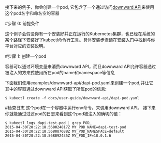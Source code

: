 ---
---

接下来的例子，你会创建一个pod, 它包含了一个通过访问[downward API](/docs/user-guide/downward-api/)来使用这个pod名字和命名空的容器

#步骤 0: 前提条件

这个例子会假设你有一个安装好并正在运行的Kubernetes集群，也已经在系统的某个路径下安装好了kubectl命令行工具。具体安装步骤请在[安装入门](http://kubernetes.io/v1.0/docs/getting-started-guides/)中找到与你平台对应的安装说明。

#步骤 1: 创建一个pod

容器可以通过环境变量来消费downward API，而且downward API允许容器通过被注入的方来式使用所在pod的name和namespace等信息

下面我们使用examples/downward-api/dapi-pod.yaml来创建一个pod,并让它其中的容器通过downward API获取了所属pod的信息:

```
$ kubectl create -f docs/user-guide/downward-api/dapi-pod.yaml
```

#检查日志
这个pod在一个容器中运行env命令，来调用downward API。 接下来你就能通过过滤pod的日志来看到这个pod被注入的确切的值：

```
$ kubectl logs dapi-test-pod | grep POD_
2015-04-30T20:22:18.568024817Z MY_POD_NAME=dapi-test-pod
2015-04-30T20:22:18.568087688Z MY_POD_NAMESPACE=default
2015-04-30T20:22:18.568092435Z MY_POD_IP=10.0.1.6
```